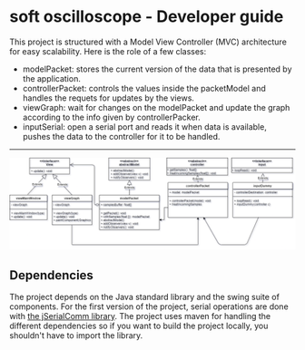 # soft oscilloscope - Developer guide
This project is structured with a Model View Controller (MVC) architecture for easy scalability.
Here is the role of a few classes:
* modelPacket: stores the current version of the data that is presented by the application.
* controllerPacket: controls the values inside the packetModel and handles the
requets for updates by the views.
* viewGraph: wait for changes on the modelPacket and update the graph according to the info given by controllerPacker.
* inputSerial: open a serial port and reads it when data is available, pushes the data to the controller for it to be handled.
<hr>

![UML diagram of the application](../softOscilloscopeUML.png)

## Dependencies
The project depends on the Java standard library and the swing suite of components. For the first version of the project, serial operations
are done with [the jSerialComm library](https://fazecast.github.io/jSerialComm/). The project uses maven for handling the different dependencies so
if you want to build the project locally, you shouldn't have to import the library.